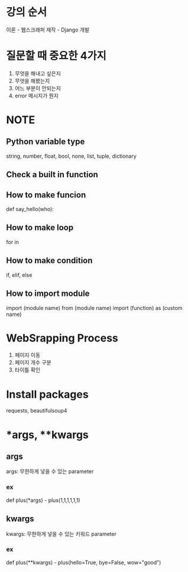 # 강의 순서
이론 - 웹스크래퍼 제작 - Django 개발

# 질문할 때 중요한 4가지
1. 무엇을 해내고 싶은지
2. 무엇을 해봤는지
3. 어느 부분이 안되는지
4. error 메시지가 뭔지

# NOTE
## Python variable type
string, number, float, bool, none, list, tuple, dictionary
## Check a built in function
## How to make funcion
def say_hello(who):
## How to make loop
for in
## How to make condition
if, elif, else
## How to import module
import (module name)
from (module name) import (function) as (custom name)

# WebSrapping Process
1. 페이지 이동
2. 페이지 개수 구분
3. 타이틀 확인

# Install packages
requests, beautifulsoup4

# *args, **kwargs
## args
args: 무한하게 넣을 수 있는 parameter
### ex
def plus(*args) - plus(1,1,1,1,1,1)

## kwargs
kwargs: 무한하게 넣을 수 있는 키워드 parameter
### ex
def plus(**kwargs) - plus(hello=True, bye=False, wow="good")